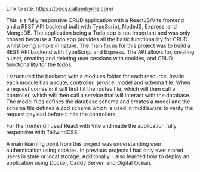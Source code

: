 Link to site: https://todos.callumbyrne.com/

This is a fully responsive CRUD application with a ReactJS/Vite frontend and a REST API backend built with TypeScript, NodeJS, Express, and MongoDB. The application being a Todo app is not important and was only chosen because a Todo app provides all the basic functionallity for CRUD whilst being simple in nature. The main focus for this project was to build a REST API backend with TypeScript and Express. The API allows for, creating a user, creating and deleting user sessions with cookies, and CRUD functionallity for the todos.


I structured the backend with a modules folder for each resource. Inside each module has a route, controller, service, model and schema file. When a request comes in it will first hit the routes file, which will then call a controller, which will then call a service that will interact with the database. The model files defines the database schema and creates a model and the schema file defines a Zod schema which is used in middleware to verify the request payload before it hits the controllers.


For the frontend I used React with Vite and made the application fully responsive with TailwindCSS.


A main learning point from this project was understanding user authentication using cookies. In previous projects I had only ever stored users in state or local storage. Additonally, I also learned how to deploy an application using Docker, Caddy Server, and Digital Ocean.
